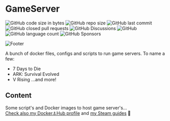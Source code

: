 # GameServer
![GitHub code size in bytes](https://img.shields.io/github/languages/code-size/dockrbyter/GameServer?logo=github)
![GitHub repo size](https://img.shields.io/github/repo-size/dockrbyter/gameserver?logo=github)
![GitHub last commit](https://img.shields.io/github/last-commit/dockrbyter/GameServer?logo=github)
![GitHub closed pull requests](https://img.shields.io/github/issues-pr-closed/dockrbyter/gameserver?logo=github)
![GitHub Discussions](https://img.shields.io/github/discussions/dockrbyter/gameserver?logo=github)
![GitHub](https://img.shields.io/github/license/dockrbyter/gameserver)
![GitHub language count](https://img.shields.io/github/languages/count/dockrbyter/gameserver)
![GitHub Sponsors](https://img.shields.io/github/sponsors/dockrbyter)

![Footer](https://github.com/dockrbyter/GameServer/blob/master/mediacontent/doky3.png?raw=true)

A bunch of docker files, configs and scripts to run game servers. To name a few:
 - 7 Days to Die
 - ARK: Survival Evolved
 - V Rising
...and more! 

## Content
Some script's and Docker images to host game server's...  
[Check also my Docker⚓Hub profile](https://hub.docker.com/u/dockrbyter) and [my Steam guides](https://steamcommunity.com/profiles/76561198120366828/myworkshopfiles/?section=guides) 👋
